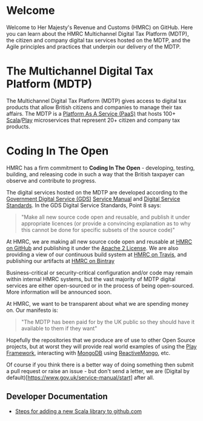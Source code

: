 ---
---

# Welcome

Welcome to Her Majesty's Revenue and Customs (HMRC) on GitHub. Here you can learn about the HMRC Multichannel Digital Tax Platform (MDTP), the citizen and company digital tax services hosted on the MDTP, and the Agile principles and practices that underpin our delivery of the MDTP.

# The Multichannel Digital Tax Platform (MDTP)

The Multichannel Digital Tax Platform (MDTP) gives access to digital tax products that allow British citizens and companies to manage their tax affairs. The MDTP is a [Platform As A Service (PaaS)](https://en.wikipedia.org/wiki/Platform_as_a_service) that hosts 100+ [Scala](http://www.scala-lang.org/)/[Play](https://www.playframework.com/) microservices that represent 20+ citizen and company tax products.

# Coding In The Open

HMRC has a firm commitment to **Coding In The Open** - developing, testing, building, and releasing code in such a way that the British taxpayer can observe and contribute to progress.

The digital services hosted on the MDTP are developed according to the [Government Digital Service (GDS)](https://gds.blog.gov.uk/about/) [Service Manual](https://www.gov.uk/service-manual) and [Digital Service Standards](https://www.gov.uk/service-manual/digital-by-default). In the GDS Digital Service Standards, Point 8 says:

> "Make all new source code open and reusable, and publish it under appropriate licences (or provide a convincing explanation as to why this cannot be done for specific subsets of the source code)"

At HMRC, we are making all new source code open and reusable at [HMRC on GitHub](https://www.github.com/hmrc) and publishing it under the [Apache 2 License](https://www.apache.org/licenses/LICENSE-2.0). We are also providing a view of our continuous build system at [HMRC on Travis](https://travis-ci.org/hmrc/), and publishing our artifacts at [HMRC on Bintray](https://www.bintray.com/hmrc)

Business-critical or security-critical configuration and/or code may remain within internal HMRC systems, but the vast majority of MDTP digital services are either open-sourced or in the process of being open-sourced. More information will be announced soon.

At HMRC, we want to be transparent about what we are spending money on. Our manifesto is:

> "The MDTP has been paid for by the UK public so they should have it available to them if they want"

Hopefully the repositories that we produce are of use to other Open Source projects, but at worst they will provide real world examples of using the [Play Framework](https://playframework.com/), interacting with [MongoDB](https://www.mongodb.org/) using [ReactiveMongo](http://reactivemongo.org/), etc.

Of course if you think there is a better way of doing something then submit a pull request or raise an issue - but don't send a letter, we are (Digital by default)[https://www.gov.uk/service-manual/start] after all.

## Developer Documentation

+ [Steps for adding a new Scala library to github.com](/adding-a-new-scala-library-to-github.html)

